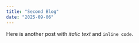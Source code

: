 ```yaml
---
title: "Second Blog"
date: "2025-09-06"
---
```


Here is another post with *italic text* and `inline code`.
